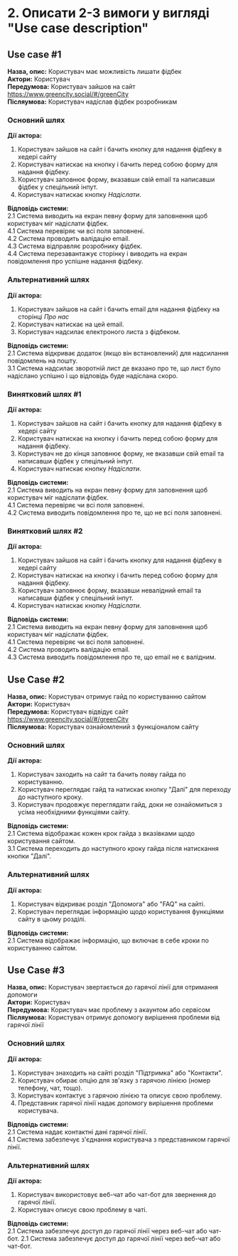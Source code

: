 # 2. Описати 2-3 вимоги у вигляді "Use case description"

## Use case #1
**Назва, опис:** Користувач має можливість лишати фідбек <br>
**Актори:** Користувач <br>
**Передумова:** Користувач зайшов на сайт https://www.greencity.social/#/greenCity  <br>
**Післяумова:** Користувач надіслав фідбек розробникам

### Основний шлях
**Дії актора:**
1. Користувач зайшов на сайт і бачить кнопку для надання фідбеку в хедері сайту
2. Користувач натискає на кнопку і бачить перед собою форму для надання фідбеку.
3. Користувач заповнює форму, вказавши свій email та написавши фідбек у спецільний інпут.
4. Користувач натискає кнопку *Надіслати*.

**Відповідь системи:** <br>
2.1 Система виводить на екран певну форму для заповнення щоб користувач міг надіслати фідбек. <br>
4.1 Система перевіряє чи всі поля заповнені. <br>
4.2 Система проводить валідацію email. <br>
4.3 Система відправляє розробнику фідбек. <br>
4.4 Система перезавантажує сторінку і виводить на екран повідомлення про успішне надання фідбеку.

### Альтернативний шлях
**Дії актора:**
1. Користувач зайшов на сайт і бачить email для надання фідбеку на сторінці *Про нас*
2. Користувач натискає на цей email.
3. Користувач надсилає електроного листа з фідбеком.

**Відповідь системи:** <br>
2.1 Система відкриває додаток (якщо він встановлений) для надсилання повідомлень на пошту. <br>
3.1 Система надсилає зворотній лист де вказано про те, що лист було надіслано успішно і що відповідь буде надіслана скоро.

### Винятковий шлях #1
**Дії актора:**
1. Користувач зайшов на сайт і бачить кнопку для надання фідбеку в хедері сайту
2. Користувач натискає на кнопку і бачить перед собою форму для надання фідбеку.
3. Користувач не до кінця заповнює форму, не вказавши свій email та написавши фідбек у спецільний інпут.
4. Користувач натискає кнопку *Надіслати*.

**Відповідь системи:** <br>
2.1 Система виводить на екран певну форму для заповнення щоб користувач міг надіслати фідбек. <br>
4.1 Система перевіряє чи всі поля заповнені. <br>
4.2 Система виводить повідомлення про те, що не всі поля заповнені. 

### Винятковий шлях #2
**Дії актора:**
1. Користувач зайшов на сайт і бачить кнопку для надання фідбеку в хедері сайту
2. Користувач натискає на кнопку і бачить перед собою форму для надання фідбеку.
3. Користувач заповнює форму, вказавши невалідний email та написавши фідбек у спецільний інпут.
4. Користувач натискає кнопку *Надіслати*.

**Відповідь системи:** <br>
2.1 Система виводить на екран певну форму для заповнення щоб користувач міг надіслати фідбек. <br>
4.1 Система перевіряє чи всі поля заповнені. <br>
4.2 Система проводить валідацію email. <br>
4.3 Система виводить повідомлення про те, що email не є валідним.


## Use Case #2

**Назва, опис:** Користувач отримує гайд по користуванню сайтом <br>
**Актори:** Користувач <br>
**Передумова:** Користувач відвідує сайт https://www.greencity.social/#/greenCity <br>
**Післяумова:** Користувач ознайомлений з функціоналом сайту

### Основний шлях
**Дії актора:**
1. Користувач заходить на сайт та бачить появу гайда по користуванню.
2. Користувач переглядає гайд та натискає кнопку "Далі" для переходу до наступного кроку.
3. Користувач продовжує переглядати гайд, доки не ознайомиться з усіма необхідними функціями сайту.

**Відповідь системи:** <br>
2.1 Система відображає кожен крок гайда з вказівками щодо користування сайтом. <br>
3.1 Система переходить до наступного кроку гайда після натискання кнопки "Далі". 

### Альтернативний шлях
**Дії актора:**
1. Користувач відкриває розділ "Допомога" або "FAQ" на сайті.
2. Користувач переглядає інформацію щодо користування функціями сайту в цьому розділі.

**Відповідь системи:** <br>
2.1 Система відображає інформацію, що включає в себе кроки по користуванню сайтом.

## Use Case #3

**Назва, опис:** Користувач звертається до гарячої лінії для отримання допомоги <br>
**Актори:** Користувач <br>
**Передумова:** Користувач має проблему з акаунтом або сервісом <br>
**Післяумова:** Користувач отримує допомогу вирішення проблеми від гарячої лінії

### Основний шлях
**Дії актора:**
1. Користувач знаходить на сайті розділ "Підтримка" або "Контакти".
2. Користувач обирає опцію для зв'язку з гарячою лінією (номер телефону, чат, тощо).
3. Користувач контактує з гарячою лінією та описує свою проблему.
4. Представник гарячої лінії надає допомогу вирішення проблеми користувача.

**Відповідь системи:** <br>
2.1 Система надає контактні дані гарячої лінії. <br>
4.1 Система забезпечує з'єднання користувача з представником гарячої лінії.

### Альтернативний шлях
**Дії актора:**
1. Користувач використовує веб-чат або чат-бот для звернення до гарячої лінії.
2. Користувач описує свою проблему в чаті.

**Відповідь системи:** <br>
2.1 Система забезпечує доступ до гарячої лінії через веб-чат або чат-бот.
2.1 Система забезпечує доступ до гарячої лінії через веб-чат або чат-бот.
